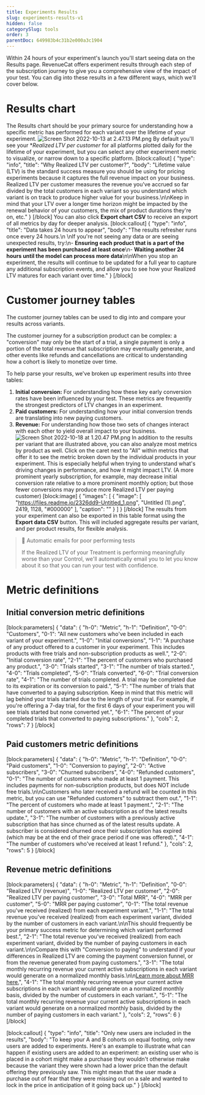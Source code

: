 ```yaml
---
title: Experiments Results
slug: experiments-results-v1
hidden: false
categorySlug: tools
order: 3
parentDoc: 649983b4c31b2e000a3c1904
---
```

Within 24 hours of your experiment's launch you'll start seeing data on the Results page. RevenueCat offers experiment results through each step of the subscription journey to give you a comprehensive view of the impact of your test. You can dig into these results in a few different ways, which we'll cover below.

# Results chart

The Results chart should be your primary source for understanding how a specific metric has performed for each variant over the lifetime of your experiment.
![](https://files.readme.io/12ac18a-Screen_Shot_2022-10-13_at_2.47.13_PM.png "Screen Shot 2022-10-13 at 2.47.13 PM.png")
By default you'll see your **Realized LTV per customer* for all platforms plotted daily for the lifetime of your experiment, but you can select any other experiment metric to visualize, or narrow down to a specific platform.
[block:callout]
{
  "type": "info",
  "title": "Why Realized LTV per customer?",
  "body": "Lifetime value (LTV) is the standard success measure you should be using for pricing experiments because it captures the full revenue impact on your business. Realized LTV per customer measures the revenue you've accrued so far divided by the total customers in each variant so you understand which variant is on track to produce higher value for your business.\n\nKeep in mind that your LTV over a longer time horizon might be impacted by the renewal behavior of your customers, the mix of product durations they're on, etc."
}
[/block]
You can also click **Export chart CSV** to receive an export of all metrics by day for deeper analysis. 
[block:callout]
{
  "type": "info",
  "title": "Data takes 24 hours to appear",
  "body": "The results refresher runs once every 24 hours.\n \nIf you're not seeing any data or are seeing unexpected results, try:\n- **Ensuring each product that is a part of the experiment has been purchased at least once**\n- **Waiting another 24 hours until the model can process more data**\n\nWhen you stop an experiment, the results will continue to be updated for a full year to capture any additional subscription events, and allow you to see how your Realized LTV matures for each variant over time."
}
[/block]
# Customer journey tables
The customer journey tables can be used to dig into and compare your results across variants. 

The customer journey for a subscription product can be complex: a "conversion" may only be the start of a trial, a single payment is only a portion of the total revenue that subscription may eventually generate, and other events like refunds and cancellations are critical to understanding how a cohort is likely to monetize over time.

To help parse your results, we've broken up experiment results into three tables:
1. **Initial conversion:** For understanding how these key early conversion rates have been influenced by your test. These metrics are frequently the strongest predictors of LTV changes in an experiment.
2. **Paid customers:** For understanding how your initial conversion trends are translating into new paying customers.
3. **Revenue:** For understanding how those two sets of changes interact with each other to yield overall impact to your business.
![](https://files.readme.io/24e17e5-Screen_Shot_2022-10-18_at_1.20.47_PM.png "Screen Shot 2022-10-18 at 1.20.47 PM.png")
In addition to the results per variant that are illustrated above, you can also analyze most metrics by product as well. Click on the caret next to "All" within metrics that offer it to see the metric broken down by the individual products in your experiment. This is especially helpful when trying to understand what's driving changes in performance, and how it might impact LTV. (A more prominent yearly subscription, for example, may decrease initial conversion rate relative to a more prominent monthly option; but those fewer conversions may produce more Realized LTV per paying customer)
[block:image]
{
  "images": [
    {
      "image": [
        "https://files.readme.io/2326dd9-Untitled_1.png",
        "Untitled (1).png",
        2419,
        1128,
        "#000000"
      ],
      "caption": ""
    }
  ]
}
[/block]
The results from your experiment can also be exported in this table format using the **Export data CSV** button. This will included aggregate results per variant, and per product results, for flexible analysis.

> 🚧 Automatic emails for poor performing tests
> 
> If the Realized LTV of your Treatment is performing meaningfully worse than your Control, we'll automatically email you to let you know about it so that you can run your test with confidence.

# Metric definitions

## Initial conversion metric definitions
[block:parameters]
{
  "data": {
    "h-0": "Metric",
    "h-1": "Definition",
    "0-0": "Customers",
    "0-1": "All new customers who've been included in each variant of your experiment.",
    "1-0": "Initial conversions",
    "1-1": "A purchase of any product offered to a customer in your experiment. This includes products with free trials and non-subscription products as well.",
    "2-0": "Initial conversion rate",
    "2-1": "The percent of customers who purchased any product.",
    "3-0": "Trials started",
    "3-1": "The number of trials started.",
    "4-0": "Trials completed",
    "5-0": "Trials converted",
    "6-0": "Trial conversion rate",
    "4-1": "The number of trials completed. A trial may be completed due to its expiration or its conversion to paid.",
    "5-1": "The number of trials that have converted to a paying subscription. Keep in mind that this metric will lag behind your trials started due to the length of your trial. For example, if you're offering a 7-day trial, for the first 6 days of your experiment you will see trials started but none converted yet.",
    "6-1": "The percent of your completed trials that converted to paying subscriptions."
  },
  "cols": 2,
  "rows": 7
}
[/block]
## Paid customers metric definitions
[block:parameters]
{
  "data": {
    "h-0": "Metric",
    "h-1": "Definition",
    "0-0": "Paid customers",
    "1-0": "Conversion to paying",
    "2-0": "Active subscribers",
    "3-0": "Churned subscribers",
    "4-0": "Refunded customers",
    "0-1": "The number of customers who made at least 1 payment. This includes payments for non-subscription products, but does NOT include free trials.\n\nCustomers who later received a refund will be counted in this metric, but you can use \"Refunded customers\" to subtract them out.",
    "1-1": "The percent of customers who made at least 1 payment.",
    "2-1": "The number of customers with an active subscription as of the latest results update.",
    "3-1": "The number of customers with a previously active subscription that has since churned as of the latest results update. A subscriber is considered churned once their subscription has expired (which may be at the end of their grace period if one was offered).",
    "4-1": "The number of customers who've received at least 1 refund."
  },
  "cols": 2,
  "rows": 5
}
[/block]
## Revenue metric definitions
[block:parameters]
{
  "data": {
    "h-0": "Metric",
    "h-1": "Definition",
    "0-0": "Realized LTV (revenue)",
    "1-0": "Realized LTV per customer",
    "2-0": "Realized LTV per paying customer",
    "3-0": "Total MRR",
    "4-0": "MRR per customer",
    "5-0": "MRR per paying customer",
    "0-1": "The total revenue you've received (realized) from each experiment variant.",
    "1-1": "The total revenue you've received (realized) from each experiment variant, divided by the number of customers in each variant.\n\nThis should frequently be your primary success metric for determining which variant performed best.",
    "2-1": "The total revenue you've received (realized) from each experiment variant, divided by the number of paying customers in each variant.\n\nCompare this with \"Conversion to paying\" to understand if your differences in Realized LTV are coming the payment conversion funnel, or from the revenue generated from paying customers.",
    "3-1": "The total monthly recurring revenue your current active subscriptions in each variant would generate on a normalized monthly basis.\n\n[Learn more about MRR here.](https://www.revenuecat.com/docs/charts#monthly-recurring-revenue-mrr)",
    "4-1": "The total monthly recurring revenue your current active subscriptions in each variant would generate on a normalized monthly basis, divided by the number of customers in each variant.",
    "5-1": "The total monthly recurring revenue your current active subscriptions in each variant would generate on a normalized monthly basis, divided by the number of paying customers in each variant."
  },
  "cols": 2,
  "rows": 6
}
[/block]

[block:callout]
{
  "type": "info",
  "title": "Only new users are included in the results",
  "body": "To keep your A and B cohorts on equal footing, only new users are added to experiments. Here's an example to illustrate what can happen if existing users are added to an experiment: an existing user who is placed in a cohort might make a purchase they wouldn't otherwise make because the variant they were shown had a lower price than the default offering they previously saw. This might mean that the user made a purchase out of fear that they were missing out on a sale and wanted to lock in the price in anticipation of it going back up."
}
[/block]
